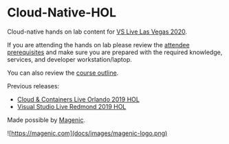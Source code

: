 # Cloud-Native-HOL
Cloud-native hands on lab content for [VS Live Las Vegas 2020](https://vslive.com/Events/Las-Vegas-2020/Home.aspx).

If you are attending the hands on lab please review the [attendee prerequisites](https://github.com/rockfordlhotka/Cloud-Native-HOL/blob/master/docs/prerequisites.md) and make sure you are prepared with the required knowledge, services, and developer workstation/laptop.

You can also review the [course outline](docs/class_outline.md).

Previous releases:

* [Cloud & Containers Live Orlando 2019 HOL](https://github.com/rockfordlhotka/Cloud-Native-HOL/releases/tag/CCLOR19)
* [Visual Studio Live Redmond 2019 HOL](https://github.com/rockfordlhotka/Cloud-Native-HOL/releases/tag/VSLRED19)

Made possible by [Magenic](https://magenic.com).

![https://magenic.com](docs/images/magenic-logo.png)
